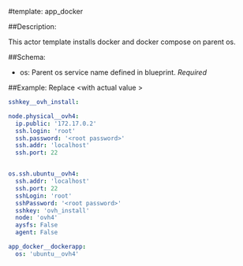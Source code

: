 #template: app_docker

##Description:

This actor template installs docker and docker compose on parent os.

##Schema:
 - os: Parent os service name defined in blueprint. *Required*

##Example:
Replace \<with actual value \>

```yaml
sshkey__ovh_install:

node.physical__ovh4:
  ip.public: '172.17.0.2'
  ssh.login: 'root'
  ssh.password: '<root password>'
  ssh.addr: 'localhost'
  ssh.port: 22


os.ssh.ubuntu__ovh4:
  ssh.addr: 'localhost'
  ssh.port: 22
  sshLogin: 'root'
  sshPassword: '<root password>'
  sshkey: 'ovh_install'
  node: 'ovh4'
  aysfs: False
  agent: False

app_docker__dockerapp:
  os: 'ubuntu__ovh4'

```